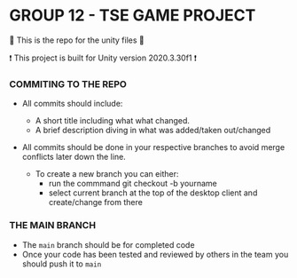 # GROUP 12 - TSE GAME PROJECT

🌟 This is the repo for the unity files 🌟

❗ This project is built for Unity version 2020.3.30f1 ❗

### COMMITING TO THE REPO
- All commits should include:
  -  A short title including what what changed.
  -  A brief description diving in what was added/taken out/changed

- All commits should be done in your respective branches to avoid merge conflicts later down the line.
  - To create a new branch you can either:
    - run the commmand git checkout -b yourname
    - select current branch at the top of the desktop client and create/change from there

### THE MAIN BRANCH
- The `main` branch should be for completed code
- Once your code has been tested and reviewed by others in the team you should push it to `main`
